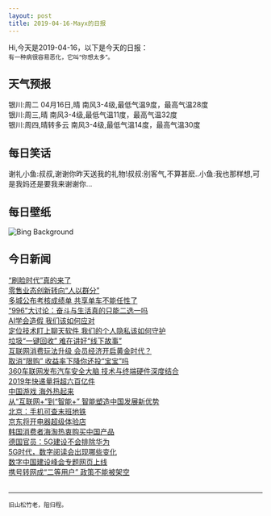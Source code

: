 ```yaml
---
layout: post
title: 2019-04-16-Mayx的日报
---
```


Hi,今天是2019-04-16，以下是今天的日报：<br><small>
有一种病很容易恶化，它叫“你想太多”。</small><!--more-->
## 天气预报
银川:周二 04月16日,晴 南风3-4级,最低气温9度，最高气温28度<br>银川:周三,晴 南风3-4级,最低气温11度，最高气温32度<br>银川:周四,晴转多云 南风3-4级,最低气温14度，最高气温30度
## 每日笑话
谢礼小鱼:叔叔,谢谢你昨天送我的礼物!叔叔:别客气,不算甚麽..小鱼:我也那样想,可是我妈还是要我来谢谢你...
## 每日壁纸
![Bing Background](https://cn.bing.com/th?id=OHR.YayoiTulips_EN-US6304863335_1920x1080.jpg&rf=LaDigue_1920x1080.jpg&pid=hp "Yayoi Kusama's 'With All My Love for The Tulips, I Pray Forever (2011)' (© Timothy A. Clary/Getty Images)")
## 今日新闻

[“刷脸时代”真的来了](http://it.people.com.cn/n1/2019/0416/c1009-31032214.html)   
[零售业态创新转向“人以群分”](http://it.people.com.cn/n1/2019/0416/c1009-31032202.html)   
[多城公布考核成绩单 共享单车不能任性了](http://it.people.com.cn/n1/2019/0416/c1009-31032191.html)   
[“996”大讨论：奋斗与生活真的只能二选一吗](http://it.people.com.cn/n1/2019/0416/c1009-31032141.html)   
[AI学会造假 我们该如何应对](http://it.people.com.cn/n1/2019/0416/c1009-31032079.html)   
[定位技术盯上聊天软件 我们的个人隐私该如何守护](http://it.people.com.cn/n1/2019/0416/c1009-31032071.html)   
[垃圾“一键回收” 难在讲好“线下故事”](http://it.people.com.cn/n1/2019/0416/c1009-31032064.html)   
[互联网消费玩法升级 会员经济开启黄金时代？](http://it.people.com.cn/n1/2019/0416/c1009-31032059.html)   
[取消“限购” 收益率下降你还投“宝宝”吗](http://it.people.com.cn/n1/2019/0416/c1009-31032042.html)   
[360车联网发布汽车安全大脑 技术与终端硬件深度结合](http://it.people.com.cn/n1/2019/0416/c1009-31031975.html)   
[2019年快递量将超六百亿件](http://it.people.com.cn/n1/2019/0416/c1009-31031944.html)   
[中国游戏 海外热起来](http://it.people.com.cn/n1/2019/0416/c1009-31031943.html)   
[从“互联网+”到“智能+” 智能塑造中国发展新优势](http://it.people.com.cn/n1/2019/0416/c1009-31031921.html)   
[北京：手机可查末班地铁](http://it.people.com.cn/n1/2019/0416/c1009-31031830.html)   
[京东将开电器超级体验店](http://it.people.com.cn/n1/2019/0416/c1009-31031810.html)   
[韩国消费者海淘热衷购买中国产品](http://it.people.com.cn/n1/2019/0416/c1009-31031809.html)   
[德国官员：5G建设不会排除华为](http://it.people.com.cn/n1/2019/0416/c1009-31031801.html)   
[5G时代，数字阅读会出现哪些变化](http://it.people.com.cn/n1/2019/0416/c1009-31031787.html)   
[数字中国建设峰会专题网页上线](http://it.people.com.cn/n1/2019/0416/c1009-31031788.html)   
[携号转网成“二等用户” 政策不能被架空](http://it.people.com.cn/n1/2019/0416/c1009-31031734.html)   
<br />

***

<small>旧山松竹老，阻归程。</small>
